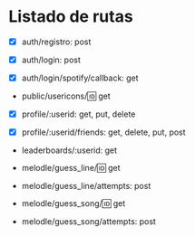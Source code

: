 # Listado de rutas

- [x] auth/registro: post 

- [x] auth/login: post 

- [x] auth/login/spotify/callback: get

- public/usericons/:id: get

- [x] profile/:userid: get, put, delete 

- [x] profile/:userid/friends: get, delete, put, post

- leaderboards/:userid: get

- melodle/guess_line/:id: get

- melodle/guess_line/attempts: post

- melodle/guess_song/:id: get 

- melodle/guess_song/attempts: post

